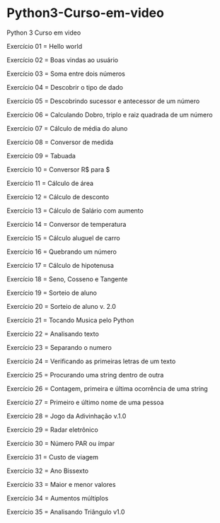 # Python3-Curso-em-video
Python 3 Curso em video 

<p>Exercício 01 = Hello world
<p>Exercício 02 = Boas vindas ao usuário
<p>Exercício 03 = Soma entre dois números
<p>Exercício 04 = Descobrir o tipo de dado
<p>Exercício 05 = Descobrindo sucessor e antecessor de um número
<p>Exercício 06 = Calculando Dobro, triplo e raiz quadrada de um número
<p>Exercício 07 = Cálculo de média do aluno
<p>Exercício 08 = Conversor de medida
<p>Exercício 09 = Tabuada
<p>Exercício 10 = Conversor R$ para $ 
<p>Exercício 11 = Cálculo de área 
<p>Exercício 12 = Cálculo de desconto
<p>Exercício 13 = Cálculo de Salário com aumento
<p>Exercício 14 = Conversor de temperatura
<p>Exercício 15 = Cálculo aluguel de carro
<p>Exercício 16 = Quebrando um número 
<p>Exercício 17 = Cálculo de hipotenusa
<p>Exercício 18 = Seno, Cosseno e Tangente
<p>Exercício 19 = Sorteio de aluno
<p>Exercício 20 = Sorteio de aluno v. 2.0
<p>Exercício 21 = Tocando Musica pelo Python
<p>Exercício 22 = Analisando texto
<p>Exercício 23 = Separando o numero
<p>Exercício 24 = Verificando as primeiras letras de um texto
<p>Exercício 25 = Procurando uma string dentro de outra
<p>Exercício 26 = Contagem, primeira e última ocorrência de uma string
<p>Exercício 27 = Primeiro e último nome de uma pessoa
<p>Exercício 28 = Jogo da Adivinhação v.1.0
<p>Exercício 29 = Radar eletrônico
<p>Exercício 30 = Número PAR ou ímpar
<p>Exercício 31 = Custo de viagem
<p>Exercício 32 = Ano Bissexto
<p>Exercício 33 = Maior e menor valores
<p>Exercício 34 = Aumentos múltiplos
<p>Exercício 35 = Analisando Triângulo v1.0
